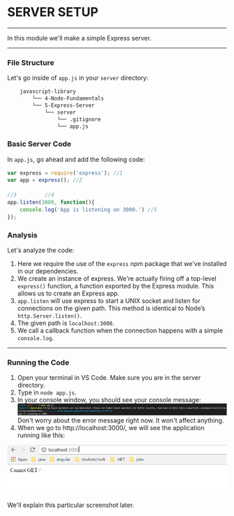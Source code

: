 # SERVER SETUP
---
In this module we'll make a simple Express server. 

<hr>

### File Structure
Let's go inside of `app.js` in your `server` directory:
```
    javascript-library
        └── 4-Node-Fundamentals
        └── 5-Express-Server
            └── server
                └── .gitignore
                └── app.js
```

### Basic Server Code
In `app.js`, go ahead and add the following code:
```js
var express = require('express'); //1
var app = express(); //2

//3         //4
app.listen(3000, function(){
	console.log('App is listening on 3000.') //5
});
```

### Analysis
Let's analyze the code:
1. Here we require the use of the `express` npm package that we've installed in our dependencies.
2. We create an instance of express. We're actually firing off a top-level `express()` function, a function exported by the Express module. This allows us to create an Express app.
3. `app.listen` will use express to start a UNIX socket and listen for connections on the given path. This method is identical to Node’s `http.Server.listen()`.
4. The given path is `localhost:3000`.
5. We call a callback function when the connection happens with a simple `console.log`.


<hr >

### Running the Code
1. Open your terminal in VS Code. Make sure you are in the server directory.
2. Type in `node app.js`.
3. In your console window, you should see your console message:
![screenshot](assets/03-node-appjs.png)
Don't worry about the error message right now. It won't affect anything.
4. When we go to http://localhost:3000/, we will see the application running like this:

![screenshot](assets/03-server-running-dom.png)

We'll explain this particular screenshot later.
